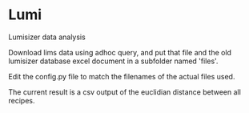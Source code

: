 # Lumi
Lumisizer data analysis

Download lims data using adhoc query, and put that file and the old lumisizer database excel document in a subfolder named 'files'.

Edit the config.py file to match the filenames of the actual files used.

The current result is a csv output of the euclidian distance between all recipes.

